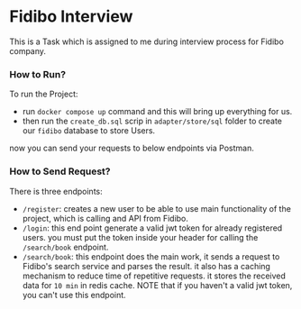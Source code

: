 # Fidibo Interview 
This is a Task which is assigned to me during interview process for Fidibo company.

### How to Run?
To run the Project:
* run `docker compose up` command and this will bring up everything for us.
* then run the `create_db.sql` scrip in `adapter/store/sql` folder to create our `fidibo` database to store Users.  
  
now you can send your requests to below endpoints via Postman.  

  
    
### How to Send Request?
There is three endpoints:
* `/register`: creates a new user to be able to use main functionality of the project, which is calling and API from Fidibo.
* `/login`: this end point generate a valid jwt token for already registered users. you must put the token inside your header for calling the `/search/book` endpoint.
* `/search/book`: this endpoint does the main work, it sends a request to Fidibo's search service and parses the result. it also has a caching mechanism to reduce time of repetitive requests. it stores the received data for `10 min` in redis cache. NOTE that if you haven't a valid jwt token, you can't use this endpoint.  
